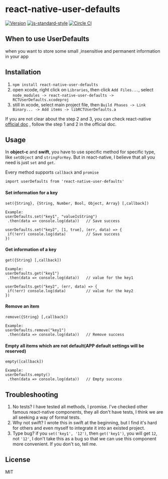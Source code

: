 # react-native-user-defaults
[![Version](http://img.shields.io/npm/v/react-native-user-defaults.svg)](https://www.npmjs.org/package/react-native-user-defaults)
[![js-standard-style](https://img.shields.io/badge/code%20style-standard-brightgreen.svg?style=flat)](https://github.com/feross/standard)
[![Circle CI](https://circleci.com/gh/wwayne/react-native-user-defaults/tree/master.svg?style=svg)](https://circleci.com/gh/wwayne/react-native-user-defaults/tree/master)

## When to use UserDefaults
when you want to store some small ,insensitive and permanent information in your app

## Installation

1. `npm install react-native-user-defaults`
2. open xcode, right click on `Libraries`, then click `Add Files...`, select `node_modules -> react-native-user-defaults -> RCTUserDefaults.xcodeproj`
3. still in xcode, select main project file, then `Build Phases -> Link Binary... -> Add items -> libRCTUserDefaults.a`

If you are not clear about the step 2 and 3, you can check react-native [official doc](https://facebook.github.io/react-native/docs/linking-libraries-ios.html#content) , follow the step 1 and 2 in the official doc.

## Usage
In **object-c** and **swift**, you have to use specific method for specific type, like `setObject` and `stringForKey`. But in react-native, I believe that all you need is just `set` and `get`.

Every method supports `callback` and `promise`

```
import userDefaults from 'react-native-user-defaults'
```
#### Set information for a key

```
set({String}, {String, Number, Bool, Object, Array} [,callback])

Example:
userDefaults.set("key1", "valueIsString")
 .then(data => console.log(data))   // Save success

userDefaults.set("key2", [1, true], (err, data) => {
 if(!err) console.log(data)         // Save success
})
```

#### Get information of a key

```
get({String} [,callback])

Example:
userDefaults.get("key1")
 .then(data => console.log(data))   // value for the key1

userDefaults.get("key2", (err, data) => {
 if(!err) console.log(data)         // value for the key2
})
```

#### Remove an item

```
remove({String} [,callback])

Example:
userDefaults.remove("key1")
 .then(data => console.log(data))   // Remove success
```

#### Empty all items which are not default(APP default settings will be reserved)

```
empty([callback])

Example:
userDefaults.empty()
 .then(data => console.log(data))   // Empty success
```

## Troubleshooting

1. No tests? I have tested all methods, I promise. I've checked other famous react-native components, they all don't have tests, I think we are all seeking a way of formal tests.
2. Why not swift? I wrote this in swift at the beginning, but I find it's hard for others and even myself to integrate it into an existed project.
3. Type bug? if you `set('key1', '12')`, then `get('key1')`, you will get `12`, not `'12'`, I don't take this as a bug so that we can use this component more convenient. If you don't so, tell me.

## License
MIT
